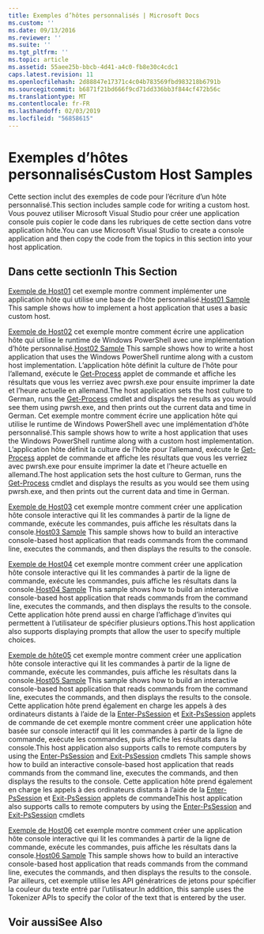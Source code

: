 ```yaml
---
title: Exemples d’hôtes personnalisés | Microsoft Docs
ms.custom: ''
ms.date: 09/13/2016
ms.reviewer: ''
ms.suite: ''
ms.tgt_pltfrm: ''
ms.topic: article
ms.assetid: 55aee25b-bbcb-4d41-a4c0-fb8e30c4cdc1
caps.latest.revision: 11
ms.openlocfilehash: 2d88847e17371c4c04b783569fbd983218b6791b
ms.sourcegitcommit: b6871f21bd666f9cd71dd336bb3f844cf472b56c
ms.translationtype: MT
ms.contentlocale: fr-FR
ms.lasthandoff: 02/03/2019
ms.locfileid: "56858615"
---
```

# <a name="custom-host-samples"></a><span data-ttu-id="fa853-102">Exemples d’hôtes personnalisés</span><span class="sxs-lookup"><span data-stu-id="fa853-102">Custom Host Samples</span></span>

<span data-ttu-id="fa853-103">Cette section inclut des exemples de code pour l’écriture d’un hôte personnalisé.</span><span class="sxs-lookup"><span data-stu-id="fa853-103">This section includes sample code for writing a custom host.</span></span> <span data-ttu-id="fa853-104">Vous pouvez utiliser Microsoft Visual Studio pour créer une application console puis copier le code dans les rubriques de cette section dans votre application hôte.</span><span class="sxs-lookup"><span data-stu-id="fa853-104">You can use Microsoft Visual Studio to create a console application and then copy the code from the topics in this section into your host application.</span></span>

## <a name="in-this-section"></a><span data-ttu-id="fa853-105">Dans cette section</span><span class="sxs-lookup"><span data-stu-id="fa853-105">In This Section</span></span>

 <span data-ttu-id="fa853-106">[Exemple de Host01](./host01-sample.md) cet exemple montre comment implémenter une application hôte qui utilise une base de l’hôte personnalisé.</span><span class="sxs-lookup"><span data-stu-id="fa853-106">[Host01 Sample](./host01-sample.md) This sample shows how to implement a host application that uses a basic custom host.</span></span>

 <span data-ttu-id="fa853-107">[Exemple de Host02](./host02-sample.md) cet exemple montre comment écrire une application hôte qui utilise le runtime de Windows PowerShell avec une implémentation d’hôte personnalisé.</span><span class="sxs-lookup"><span data-stu-id="fa853-107">[Host02 Sample](./host02-sample.md) This sample shows how to write a host application that uses the Windows PowerShell runtime along with a custom host implementation.</span></span> <span data-ttu-id="fa853-108">L’application hôte définit la culture de l’hôte pour l’allemand, exécute le [Get-Process](/powershell/module/Microsoft.PowerShell.Management/Get-Process) applet de commande et affiche les résultats que vous les verriez avec pwrsh.exe pour ensuite imprimer la date et l’heure actuelle en allemand.</span><span class="sxs-lookup"><span data-stu-id="fa853-108">The host application sets the host culture to German, runs the [Get-Process](/powershell/module/Microsoft.PowerShell.Management/Get-Process) cmdlet and displays the results as you would see them using pwrsh.exe, and then prints out the current data and time in German.</span></span>
<span data-ttu-id="fa853-109">Cet exemple montre comment écrire une application hôte qui utilise le runtime de Windows PowerShell avec une implémentation d’hôte personnalisé.</span><span class="sxs-lookup"><span data-stu-id="fa853-109">This sample shows how to write a host application that uses the Windows PowerShell runtime along with a custom host implementation.</span></span> <span data-ttu-id="fa853-110">L’application hôte définit la culture de l’hôte pour l’allemand, exécute le [Get-Process](/powershell/module/Microsoft.PowerShell.Management/Get-Process) applet de commande et affiche les résultats que vous les verriez avec pwrsh.exe pour ensuite imprimer la date et l’heure actuelle en allemand.</span><span class="sxs-lookup"><span data-stu-id="fa853-110">The host application sets the host culture to German, runs the [Get-Process](/powershell/module/Microsoft.PowerShell.Management/Get-Process) cmdlet and displays the results as you would see them using pwrsh.exe, and then prints out the current data and time in German.</span></span>

 <span data-ttu-id="fa853-111">[Exemple de Host03](./host03-sample.md) cet exemple montre comment créer une application hôte console interactive qui lit les commandes à partir de la ligne de commande, exécute les commandes, puis affiche les résultats dans la console.</span><span class="sxs-lookup"><span data-stu-id="fa853-111">[Host03 Sample](./host03-sample.md) This sample shows how to build an interactive console-based host application that reads commands from the command line, executes the commands, and then displays the results to the console.</span></span>

 <span data-ttu-id="fa853-112">[Exemple de Host04](./host04-sample.md) cet exemple montre comment créer une application hôte console interactive qui lit les commandes à partir de la ligne de commande, exécute les commandes, puis affiche les résultats dans la console.</span><span class="sxs-lookup"><span data-stu-id="fa853-112">[Host04 Sample](./host04-sample.md) This sample shows how to build an interactive console-based host application that reads commands from the command line, executes the commands, and then displays the results to the console.</span></span> <span data-ttu-id="fa853-113">Cette application hôte prend aussi en charge l’affichage d’invites qui permettent à l’utilisateur de spécifier plusieurs options.</span><span class="sxs-lookup"><span data-stu-id="fa853-113">This host application also supports displaying prompts that allow the user to specify multiple choices.</span></span>

 <span data-ttu-id="fa853-114">[Exemple de hôte05](./host05-sample.md) cet exemple montre comment créer une application hôte console interactive qui lit les commandes à partir de la ligne de commande, exécute les commandes, puis affiche les résultats dans la console.</span><span class="sxs-lookup"><span data-stu-id="fa853-114">[Host05 Sample](./host05-sample.md) This sample shows how to build an interactive console-based host application that reads commands from the command line, executes the commands, and then displays the results to the console.</span></span> <span data-ttu-id="fa853-115">Cette application hôte prend également en charge les appels à des ordinateurs distants à l’aide de la [Enter-PsSession](/powershell/module/Microsoft.PowerShell.Core/Enter-PSSession) et [Exit-PsSession](/powershell/module/Microsoft.PowerShell.Core/Exit-PSSession) applets de commande de cet exemple montre comment créer une application hôte basée sur console interactif qui lit les commandes à partir de la ligne de commande, exécute les commandes, puis affiche les résultats dans la console.</span><span class="sxs-lookup"><span data-stu-id="fa853-115">This host application also supports calls to remote computers by using the [Enter-PsSession](/powershell/module/Microsoft.PowerShell.Core/Enter-PSSession) and [Exit-PsSession](/powershell/module/Microsoft.PowerShell.Core/Exit-PSSession) cmdlets This sample shows how to build an interactive console-based host application that reads commands from the command line, executes the commands, and then displays the results to the console.</span></span> <span data-ttu-id="fa853-116">Cette application hôte prend également en charge les appels à des ordinateurs distants à l’aide de la [Enter-PsSession](/powershell/module/Microsoft.PowerShell.Core/Enter-PSSession) et [Exit-PsSession](/powershell/module/Microsoft.PowerShell.Core/Exit-PSSession) applets de commande</span><span class="sxs-lookup"><span data-stu-id="fa853-116">This host application also supports calls to remote computers by using the [Enter-PsSession](/powershell/module/Microsoft.PowerShell.Core/Enter-PSSession) and [Exit-PsSession](/powershell/module/Microsoft.PowerShell.Core/Exit-PSSession) cmdlets</span></span>

 <span data-ttu-id="fa853-117">[Exemple de Host06](./host06-sample.md) cet exemple montre comment créer une application hôte console interactive qui lit les commandes à partir de la ligne de commande, exécute les commandes, puis affiche les résultats dans la console.</span><span class="sxs-lookup"><span data-stu-id="fa853-117">[Host06 Sample](./host06-sample.md) This sample shows how to build an interactive console-based host application that reads commands from the command line, executes the commands, and then displays the results to the console.</span></span> <span data-ttu-id="fa853-118">Par ailleurs, cet exemple utilise les API génératrices de jetons pour spécifier la couleur du texte entré par l’utilisateur.</span><span class="sxs-lookup"><span data-stu-id="fa853-118">In addition, this sample uses the Tokenizer APIs to specify the color of the text that is entered by the user.</span></span>

## <a name="see-also"></a><span data-ttu-id="fa853-119">Voir aussi</span><span class="sxs-lookup"><span data-stu-id="fa853-119">See Also</span></span>
